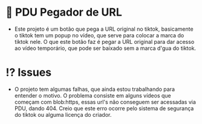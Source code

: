 
# 📎 PDU Pegador de URL

- Este projeto é um botão que pega a URL original no tiktok, basicamente o tiktok tem um popup no vídeo, que serve para colocar a marca do tiktok nele. O que este botão faz é pegar a URL original para dar acesso ao vídeo temporário, que pode ser baixado sem a marca d'gua do tiktok.

# ⁉️ Issues 

- O projeto tem algumas falhas, que ainda estou trabalhando para entender o motivo. O problema consiste em alguns vídeos que começam com blob:https, essas url's não conseguem ser acessadas via PDU, dando 404. Creio que este erro ocorre pelo sistema de segurança do tiktok ou alguma licença do criador.
